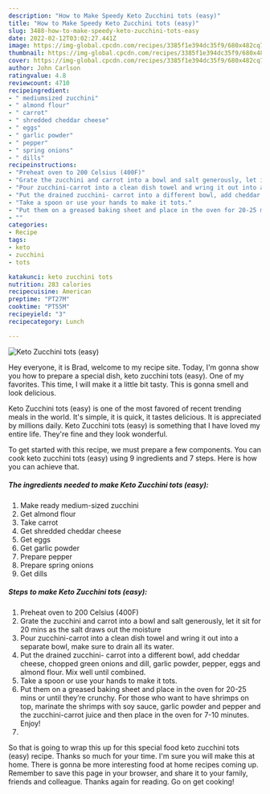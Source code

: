 ```yaml
---
description: "How to Make Speedy Keto Zucchini tots (easy)"
title: "How to Make Speedy Keto Zucchini tots (easy)"
slug: 3488-how-to-make-speedy-keto-zucchini-tots-easy
date: 2022-02-12T03:02:27.441Z
image: https://img-global.cpcdn.com/recipes/3385f1e394dc35f9/680x482cq70/keto-zucchini-tots-easy-recipe-main-photo.jpg
thumbnail: https://img-global.cpcdn.com/recipes/3385f1e394dc35f9/680x482cq70/keto-zucchini-tots-easy-recipe-main-photo.jpg
cover: https://img-global.cpcdn.com/recipes/3385f1e394dc35f9/680x482cq70/keto-zucchini-tots-easy-recipe-main-photo.jpg
author: John Carlson
ratingvalue: 4.8
reviewcount: 4710
recipeingredient:
- " mediumsized zucchini"
- " almond flour"
- " carrot"
- " shredded cheddar cheese"
- " eggs"
- " garlic powder"
- " pepper"
- " spring onions"
- " dills"
recipeinstructions:
- "Preheat oven to 200 Celsius (400F)"
- "Grate the zucchini and carrot into a bowl and salt generously, let it sit for 20 mins as the salt draws out the moisture"
- "Pour zucchini-carrot into a clean dish towel and wring it out into a separate bowl, make sure to drain all its water."
- "Put the drained zucchini- carrot into a different bowl, add cheddar cheese, chopped green onions and dill, garlic powder, pepper, eggs and almond flour. Mix well until combined."
- "Take a spoon or use your hands to make it tots."
- "Put them on a greased baking sheet and place in the oven for 20-25 mins or until they’re crunchy. For those who want to have shrimps on top, marinate the shrimps with soy sauce, garlic powder and pepper and the zucchini-carrot juice and then place in the oven for 7-10 minutes. Enjoy!"
- ""
categories:
- Recipe
tags:
- keto
- zucchini
- tots

katakunci: keto zucchini tots 
nutrition: 283 calories
recipecuisine: American
preptime: "PT27M"
cooktime: "PT55M"
recipeyield: "3"
recipecategory: Lunch

---
```



![Keto Zucchini tots (easy)](https://img-global.cpcdn.com/recipes/3385f1e394dc35f9/680x482cq70/keto-zucchini-tots-easy-recipe-main-photo.jpg)

Hey everyone, it is Brad, welcome to my recipe site. Today, I'm gonna show you how to prepare a special dish, keto zucchini tots (easy). One of my favorites. This time, I will make it a little bit tasty. This is gonna smell and look delicious.



Keto Zucchini tots (easy) is one of the most favored of recent trending meals in the world. It's simple, it is quick, it tastes delicious. It is appreciated by millions daily. Keto Zucchini tots (easy) is something that I have loved my entire life. They're fine and they look wonderful.


To get started with this recipe, we must prepare a few components. You can cook keto zucchini tots (easy) using 9 ingredients and 7 steps. Here is how you can achieve that.

<!--inarticleads1-->

##### The ingredients needed to make Keto Zucchini tots (easy):

1. Make ready  medium-sized zucchini
1. Get  almond flour
1. Take  carrot
1. Get  shredded cheddar cheese
1. Get  eggs
1. Get  garlic powder
1. Prepare  pepper
1. Prepare  spring onions
1. Get  dills




<!--inarticleads2-->

##### Steps to make Keto Zucchini tots (easy):

1. Preheat oven to 200 Celsius (400F)
1. Grate the zucchini and carrot into a bowl and salt generously, let it sit for 20 mins as the salt draws out the moisture
1. Pour zucchini-carrot into a clean dish towel and wring it out into a separate bowl, make sure to drain all its water.
1. Put the drained zucchini- carrot into a different bowl, add cheddar cheese, chopped green onions and dill, garlic powder, pepper, eggs and almond flour. Mix well until combined.
1. Take a spoon or use your hands to make it tots.
1. Put them on a greased baking sheet and place in the oven for 20-25 mins or until they’re crunchy. For those who want to have shrimps on top, marinate the shrimps with soy sauce, garlic powder and pepper and the zucchini-carrot juice and then place in the oven for 7-10 minutes. Enjoy!
1. 




So that is going to wrap this up for this special food keto zucchini tots (easy) recipe. Thanks so much for your time. I'm sure you will make this at home. There is gonna be more interesting food at home recipes coming up. Remember to save this page in your browser, and share it to your family, friends and colleague. Thanks again for reading. Go on get cooking!
